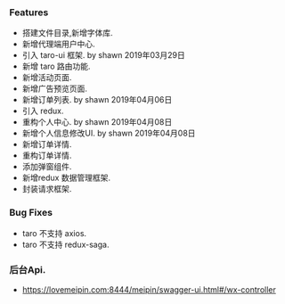 ### Features
* 搭建文件目录,新增字体库.
* 新增代理端用户中心.
* 引入 taro-ui 框架.  by shawn 2019年03月29日
* 新增 taro 路由功能.
* 新增活动页面.
* 新增广告预览页面.
* 新增订单列表.   by shawn 2019年04月06日
* 引入 redux.
* 重构个人中心. by shawn 2019年04月08日
* 新增个人信息修改UI. by shawn 2019年04月08日
* 新增订单详情.
* 重构订单详情.
* 添加弹窗组件. 
* 新增redux 数据管理框架.
* 封装请求框架.

### Bug Fixes
* taro 不支持 axios.
* taro 不支持 redux-saga.

### 后台Api. 
* https://lovemeipin.com:8444/meipin/swagger-ui.html#/wx-controller
